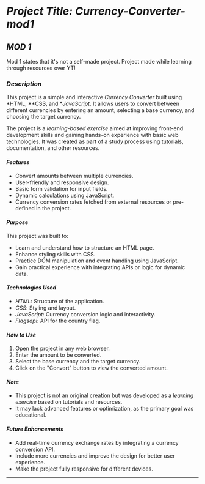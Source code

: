 # *Project Title: Currency-Converter-mod1*

## *MOD 1*
Mod 1 states that it's not a self-made project. Project made while learning through resources over YT!

### *Description*
This project is a simple and interactive *Currency Converter* built using *HTML, **CSS, and **JavaScript*. It allows users to convert between different currencies by entering an amount, selecting a base currency, and choosing the target currency.  

The project is a *learning-based exercise* aimed at improving front-end development skills and gaining hands-on experience with basic web technologies. It was created as part of a study process using tutorials, documentation, and other resources.

#### *Features*
- Convert amounts between multiple currencies.
- User-friendly and responsive design.
- Basic form validation for input fields.
- Dynamic calculations using JavaScript.
- Currency conversion rates fetched from external resources or pre-defined in the project.

#### *Purpose*
This project was built to:
- Learn and understand how to structure an HTML page.
- Enhance styling skills with CSS.
- Practice DOM manipulation and event handling using JavaScript.
- Gain practical experience with integrating APIs or logic for dynamic data.

#### *Technologies Used*
- *HTML*: Structure of the application.
- *CSS*: Styling and layout.
- *JavaScript*: Currency conversion logic and interactivity.
- *Flagsapi*: API for the country flag.

#### *How to Use*
1. Open the project in any web browser.
2. Enter the amount to be converted.
3. Select the base currency and the target currency.
4. Click on the "Convert" button to view the converted amount.

#### *Note*
- This project is not an original creation but was developed as a *learning exercise* based on tutorials and resources.
- It may lack advanced features or optimization, as the primary goal was educational.

#### *Future Enhancements*
- Add real-time currency exchange rates by integrating a currency conversion API.
- Include more currencies and improve the design for better user experience.
- Make the project fully responsive for different devices.

---
